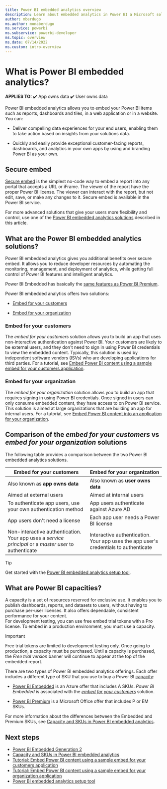 ```yaml
---
title: Power BI embedded analytics overview
description: Learn about embedded analytics in Power BI a Microsoft solution for embedding BI content.
author: mberdugo
ms.author: monaberdugo
ms.service: powerbi
ms.subservice: powerbi-developer
ms.topic: overview
ms.date: 07/14/2022
ms.custom: intro-overview
---
```


# What is Power BI embedded analytics?

**APPLIES TO:** ✔️&nbsp;App&nbsp;owns&nbsp;data ✔️&nbsp;User&nbsp;owns&nbsp;data

Power BI embedded analytics allows you to embed your Power BI items such as reports, dashboards and tiles, in a web application or in a website. You can:

* Deliver compelling data experiences for your end users, enabling them to take action based on insights from your solutions data.

* Quickly and easily provide exceptional customer-facing reports, dashboards, and analytics in your own apps by using and branding Power BI as your own.

## Secure embed

[Secure embed](../../collaborate-share/service-embed-secure.md) is the simplest no-code way to embed a report into any portal that accepts a URL or iFrame. The viewer of the report have the proper Power BI license. The viewer can interact with the report, but not edit, save, or make any changes to it. Secure embed is available in the Power BI service.

For more advanced solutions that give your users more flexibility and control, use one of the [Power BI embedded analytics solutions](#what-are-the-power-bi-embedded-analytics-solutions) described in this article.

## What are the Power BI embedded analytics solutions?

Power BI embedded analytics gives you additional benefits over secure embed. It allows you to reduce developer resources by automating the monitoring, management, and deployment of analytics, while getting full control of Power BI features and intelligent analytics.

Power BI Embedded has basically the [same features as Power BI Premium](../../enterprise/service-premium-features.md).

Power BI embedded analytics offers two solutions:

* [Embed for your customers](#embed-for-your-customers)

* [Embed for your organization](#embed-for-your-organization)

### Embed for your customers

The *embed for your customers* solution allows you to build an app that uses non-interactive authentication against Power BI. Your customers are likely to be external users, and they don't need to sign in using Power BI credentials to view the embedded content. Typically, this solution is used by independent software vendors (ISVs) who are developing applications for third parties. For a tutorial, see [Embed Power BI content using a sample embed for your customers application](./embed-sample-for-customers.md).

### Embed for your organization

The *embed for your organization* solution allows you to build an app that requires signing in using Power BI credentials. Once signed in users can only consume embedded content, they have access to on Power BI service. This solution is aimed at large organizations that are building an app for internal users. For a tutorial, see [Embed Power BI content into an application for your organization](./embed-sample-for-your-organization.md).

## Comparison of the *embed for your customers* vs *embed for your organization* solutions

The following table provides a comparison between the two Power BI embedded analytics solutions.

|Embed for your customers  |Embed for your organization  |
|---------|---------|
|Also known as **app owns data**         |Also known as **user owns data**         |
|Aimed at external users         |Aimed at internal users         |
|To authenticate app users, use your own authentication method        |App users authenticate against Azure AD         |
|App users don't need a license         |Each app user needs a Power BI license         |
|Non-interactive authentication. Your app uses a *service principal* or a *master user* to authenticate        |Interactive authentication. Your app uses the app user's credentials to authenticate         |

> [!TIP]
> Get started with the [Power BI embedded analytics setup tool](https://app.powerbi.com/embedsetup).

## What are Power BI capacities?

A capacity is a set of resources reserved for exclusive use. It enables you to publish dashboards, reports, and datasets to users, without having to purchase per-user licenses. It also offers dependable, consistent performance for your content.  
For development testing, you can use free embed trial tokens with a Pro license. To embed in a production environment, you must use a capacity.

> [!IMPORTANT]
> Free trial tokens are limited to development testing only. Once going to production, a capacity must be purchased. Until a capacity is purchased, the *Free trial version* banner will continue to appear at the top of the embedded report.

There are two types of Power BI embedded analytics offerings. Each offer includes a different type of SKU that you use to buy a Power BI [capacity](./embedded-capacity.md):

* [Power BI Embedded](https://azure.microsoft.com/services/power-bi-embedded/#overview) is an Azure offer that includes A SKUs. *Power BI Embedded* is associated with the [*embed for your customers*](#embed-for-your-customers) solution.

* [Power BI Premium](https://powerbi.microsoft.com/power-bi-premium/) is a Microsoft Office offer that includes P or EM SKUs.

For more information about the differences between the Embedded and Premium SKUs, see [Capacity and SKUs in Power BI embedded analytics](embedded-capacity.md).

## Next steps

* [Power BI Embedded Generation 2](power-bi-embedded-generation-2.md)
* [Capacity and SKUs in Power BI embedded analytics](embedded-capacity.md)
* [Tutorial: Embed Power BI content using a sample embed for your customers application](embed-sample-for-customers.md)
* [Tutorial: Embed Power BI content using a sample embed for your organization application](embed-sample-for-your-organization.md)
* [Power BI embedded analytics setup tool](https://app.powerbi.com/embedsetup)
